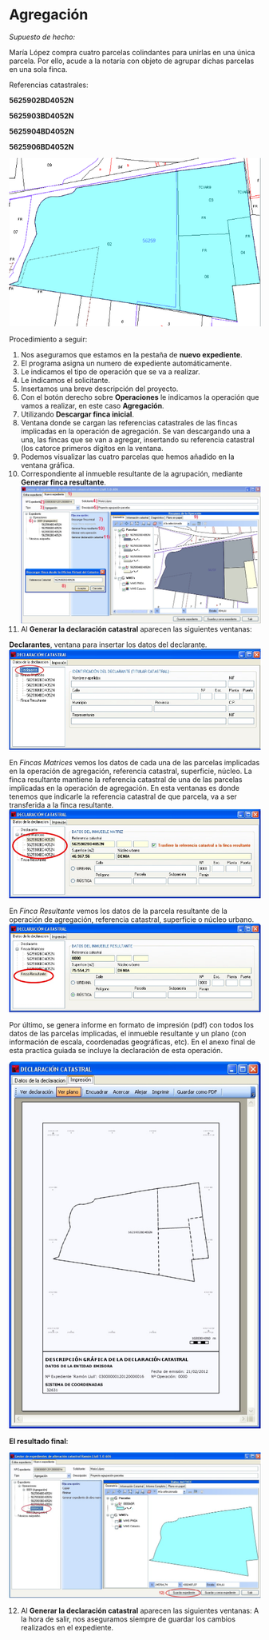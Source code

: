 # Agregación


*Supuesto de hecho:*

María López compra cuatro parcelas colindantes para unirlas en una única parcela. Por ello, acude a la notaría con objeto de agrupar dichas parcelas en una sola finca. 

Referencias catastrales:

**5625902BD4052N**

**5625903BD4052N**

**5625904BD4052N**

**5625906BD4052N**

  ![](/images/agg1.png)
  
  Procedimiento a seguir:

1. Nos aseguramos que estamos en la pestaña de **nuevo expediente**.
2. El programa asigna un numero de expediente automáticamente.
3. Le indicamos el tipo de operación que se va a realizar.
4. Le indicamos el solicitante.
5. Insertamos una breve descripción del proyecto.
6. Con el botón derecho sobre **Operaciones** le indicamos la operación que vamos a realizar, en este caso **Agregación**.
7. Utilizando **Descargar finca inicial**.
8. Ventana donde se cargan las referencias catastrales de las fincas implicadas en la operación de agregación. Se van descargando una a una, las fincas que se van a agregar, insertando su referencia catastral (los catorce primeros dígitos en la ventana.
9. Podemos visualizar las cuatro parcelas que hemos añadido en la ventana gráfica.
10. Correspondiente al inmueble resultante de la agrupación, mediante **Generar finca resultante**.![](/images/agg2.png)
11. Al **Generar la declaración catastral** aparecen las siguientes ventanas: 
  
  **Declarantes**, ventana para insertar los datos del declarante. ![](/images/agg3.jpg)
  
  En *Fincas Matrices* vemos los datos de cada una de las parcelas implicadas en la operación de agregación, referencia catastral, superficie, núcleo. La finca resultante mantiene la referencia catastral de una de las parcelas implicadas en la operación de agregación. En esta ventanas es donde tenemos que indicarle la referencia catastral de que parcela, va a ser transferida a la finca resultante.
  ![](/images/agg4.jpg)
  
  En *Finca Resultante* vemos los datos de la parcela resultante de la operación de agregación, referencia catastral, superficie o núcleo urbano.
  ![](/images/agg5.jpg)
  
  Por último, se genera informe en formato de impresión (pdf) con todos los datos de las parcelas implicadas, el inmueble resultante y un plano (con información de escala, coordenadas geográficas, etc). En el anexo final de esta practica guiada se incluye  la declaración de esta operación. 
  
  ![](/images/agg6.jpg)
  
  **El resultado final**:
  
  ![](/images/agg7.jpg)
  
12. Al **Generar la declaración catastral** aparecen las siguientes ventanas: A la hora de salir, nos aseguramos siempre de guardar los cambios realizados en el expediente.